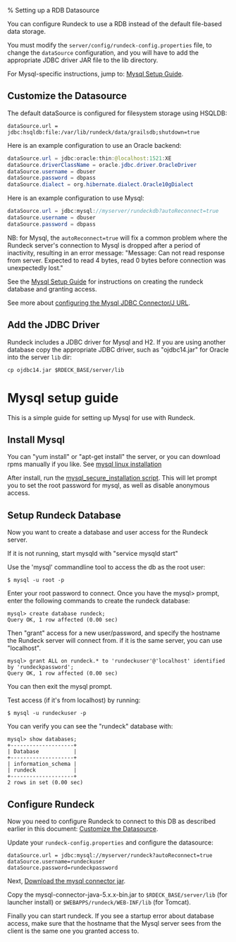 % Setting up a RDB Datasource

You can configure Rundeck to use a RDB instead of the default file-based data storage.

You must modify the `server/config/rundeck-config.properties` file, to change the `dataSource` configuration, and you will have to add the appropriate JDBC driver JAR file to the lib directory.

For Mysql-specific instructions, jump to: [Mysql Setup Guide](#mysql-setup-guide).

## Customize the Datasource

The default dataSource is configured for filesystem storage using HSQLDB:

~~~~~~ {.java}
dataSource.url = jdbc:hsqldb:file:/var/lib/rundeck/data/grailsdb;shutdown=true
~~~~~~ 

Here is an example configuration to use an Oracle backend:

~~~~~~ {.java .numberLines }
dataSource.url = jdbc:oracle:thin:@localhost:1521:XE
dataSource.driverClassName = oracle.jdbc.driver.OracleDriver
dataSource.username = dbuser
dataSource.password = dbpass
dataSource.dialect = org.hibernate.dialect.Oracle10gDialect
~~~~~~~~

Here is an example configuration to use Mysql:

~~~~~~ {.java .numberLines }
dataSource.url = jdbc:mysql://myserver/rundeckdb?autoReconnect=true
dataSource.username = dbuser
dataSource.password = dbpass
~~~~~~

NB: for Mysql, the `autoReconnect=true` will fix a common problem where the Rundeck server's connection to Mysql is dropped after a period of inactivity, resulting in an error message: "Message: Can not read response from server. Expected to read 4 bytes, read 0 bytes before connection was unexpectedly lost."

See the [Mysql Setup Guide](#mysql-setup-guide) for 
instructions on creating the rundeck database and granting access.

See more about [configuring the Mysql JDBC Connector/J URL](http://dev.mysql.com/doc/refman/5.1/en/connector-j-reference-configuration-properties.html).

## Add the JDBC Driver

Rundeck includes a JDBC driver for Mysql and H2. If you are using another database
copy the appropriate JDBC driver, such as "ojdbc14.jar" for Oracle into the server `lib` dir:

~~~~~~ {.bash}
cp ojdbc14.jar $RDECK_BASE/server/lib
~~~~~~

# Mysql setup guide

This is a simple guide for setting up Mysql for use with Rundeck.

## Install Mysql

You can "yum install" or "apt-get install" the server, or you can download rpms manually if you like. See [mysql linux installation](http://dev.mysql.com/doc/refman/5.5/en/linux-installation-native.html)

After install, run the [mysql_secure_installation script](http://dev.mysql.com/doc/refman/5.5/en/mysql-secure-installation.html). This will let prompt you to set the root password for mysql, as well as disable anonymous access.

## Setup Rundeck Database

Now you want to create a database and user access for the Rundeck server.

If it is not running, start mysqld with "service mysqld start"

Use the 'mysql' commandline tool to access the db as the root user:

    $ mysql -u root -p

Enter your root password to connect.  Once you have the mysql> prompt, enter the following commands to create the rundeck database:

    mysql> create database rundeck;
    Query OK, 1 row affected (0.00 sec)

Then "grant" access for a new user/password, and specify the hostname the Rundeck server will connect from.  if it is the same server, you can use "localhost".

    mysql> grant ALL on rundeck.* to 'rundeckuser'@'localhost' identified by 'rundeckpassword';
    Query OK, 1 row affected (0.00 sec)

You can then exit the mysql prompt.

Test access (if it's from localhost) by running:

    $ mysql -u rundeckuser -p

You can verify you can see the "rundeck" database with:

    mysql> show databases;
    +--------------------+
    | Database           |
    +--------------------+
    | information_schema |
    | rundeck            |
    +--------------------+
    2 rows in set (0.00 sec)

## Configure Rundeck

Now you need to configure Rundeck to connect to this DB as described earlier in this document: [Customize the Datasource](#customize-the-datasource).

Update your `rundeck-config.properties` and configure the datasource:

    dataSource.url = jdbc:mysql://myserver/rundeck?autoReconnect=true
    dataSource.username=rundeckuser
    dataSource.password=rundeckpassword
    
Next, [Download the mysql connector jar](http://dev.mysql.com/downloads/connector/j/).

Copy the mysql-connector-java-5.x.x-bin.jar to `$RDECK_BASE/server/lib` (for launcher install) or `$WEBAPPS/rundeck/WEB-INF/lib` (for Tomcat).

Finally you can start rundeck.  If you see a startup error about database access, make sure that the hostname that the Mysql server sees from the client is the same one you granted access to.